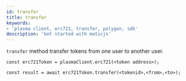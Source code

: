 ```yaml
---
id: transfer
title: transfer
keywords: 
- 'plasma client, erc721, transfer, polygon, sdk'
description: 'Get started with maticjs'
---
```


`transfer` method transfer tokens from one user to another user.

```
const erc721Token = plasmaClient.erc721(<token address>);

const result = await erc721Token.transfer(<tokenid>,<from>,<to>);

```
